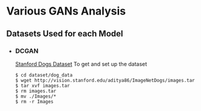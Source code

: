 # Various GANs Analysis

## Datasets Used for each Model
- ### DCGAN
  [Stanford Dogs Dataset](http://vision.stanford.edu/aditya86/ImageNetDogs/)
  To get and set up the dataset
  ```console
  $ cd dataset/dog_data
  $ wget http://vision.stanford.edu/aditya86/ImageNetDogs/images.tar
  $ tar xvf images.tar
  $ rm images.tar
  $ mv ./Images/*
  $ rm -r Images
  ```